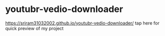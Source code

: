 # youtubr-vedio-downloader
https://sriram31032002.github.io/youtubr-vedio-downloader/ tap here for quick preview of my project
